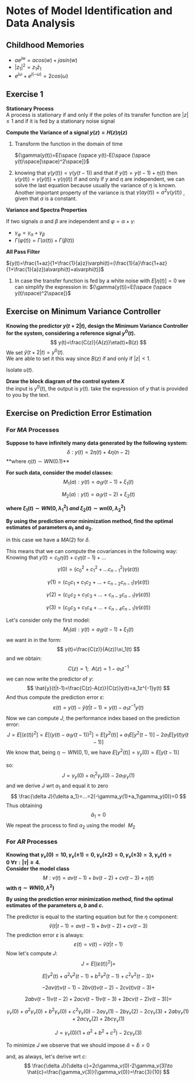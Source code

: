 # Notes of Model Identification and Data Analysis

## Childhood Memories

- ${ae^{jw}=acos(w)+jasin(w)}$
- ${|z_1|^2=z_1\bar{z}_1}$
-  ${e^{j\omega}+e^{j(-\omega)}=2cos(\omega)}$



## Exercise 1

**Stationary Process**  
A process is stationary if and only if the poles of its transfer function are ${|z|\le 1}$ and if it is fed by a stationary noise signal 

**Compute the Variance of a signal ${y(z)=H(z)\eta (z)}$**

1. Transform the function in the domain of time

   ${\gamma(y(t))=E[\space (\space y(t)-E[\space (\space y(t)\space]\space)^2\space]}$

2. knowing that ${\gamma(y(t))=\gamma(y(t-1))}$ and that if ${y(t)=y(t-1)+\eta(t)}$ then ${\gamma(y(t))=\gamma(y(t))+\gamma(\eta(t))}$ if and only if ${y}$ and ${\eta}$ are independent, we can solve the last equation because usually the variance of ${\eta}$ is known.  
   Another important property of the variance is that ${\gamma(ay(t))=a^2 \gamma(y(t))}$ , given that ${a}$ is a constant.



**Variance and Spectra Properties**

If two signals ${\alpha}$ and ${\beta}$ are independent and ${\varphi=\alpha+\gamma}$:

-   ${\gamma_\varphi=\gamma_\alpha+\gamma_\beta}$
- ${\Gamma(\varphi(t))=\Gamma(\alpha(t))+\Gamma(\beta(t))}$



**All Pass Filter**

${y(t)=\frac{1+az}{1+\frac{1}{a}z}\varphi(t)=(\frac{1}{a}\frac{1+az}{1+\frac{1}{a}z})a\varphi(t)=a\varphi(t)}$



1. In case the transfer function is fed by a white noise with ${E[\eta(t)]=0}​$ we can simplify the expression in: 
   ${\gamma(y(t))=E[\space (\space y(t)\space)^2\space]}​$







## Exercise on Minimum Variance Controller

**Knowing the predictor ${y(t+2|t)}$, design the Minimum Variance Controller for the system, considering a reference signal ${y^0(t)}$.**    
$$
y(t)=\frac{C(z)}{A(z)}\eta(t)+B(z)
$$
We set ${\hat{y}(t+2|t)=y^0(t)}$.  
We are able to set it this way since ${B(z)}$ if and only if ${|z|<1}$.

Isolate ${u(t)}$. 

**Draw the block diagram of the control system ${X}$**  
the input is ${y^0(t)}$, the output is ${y(t)}$.  take the expression of ${y}$ that is provided to you by the text.





## Exercise on Prediction Error Estimation 

### For ${MA}$ Processes 

 **Suppose to have infinitely many data generated by the following system:**
$$
\delta: y(t)=2\eta (t) +4\eta(n-2)
$$
**where ${\eta(t)\sim WN(0.1)}​$ **

**For such data, consider the model classes:**
$$
M_1(a):y(t)=a_1y(t-1)+\xi_1(t)
$$

$$
M_2(a):y(t)=a_1y(t-2)+\xi_2(t)
$$

**where ${\xi_1(t)\sim WN(0,\lambda_1^2) \ and \ \xi_2(t)\sim 	wn(0,\lambda_2^2)}$**

**By using the prediction error minimization method, find the optimal estimates of parameters ${a_1}$ and ${a_2}$.**

in this case we have a ${MA(2)}$ for ${\delta}$.

This means that we can compute the covariances in the following way:  
Knowing that ${y(t)=c_0\eta(t)+c_1\eta(t-1)+...}$
$$
\gamma(0)=(c_0^2+c_1^2+...c_{n-1}^2)\gamma(\varepsilon(t))
$$

$$
\gamma(1)=(c_0c_1+c_1c_2+...+c_{n-2}c_{n-1})\gamma(\varepsilon(t))
$$

$$
\gamma(2)=(c_0c_2+c_1c_3+...+c_{n-3}c_{n-1})\gamma(\varepsilon(t))
$$

$$
\gamma(3)=(c_0c_3+c_1c_4+...+c_{n-4}c_{n-1})\gamma(\varepsilon(t))
$$

Let's consider only the first model:  
$$
M_1(a):y(t)=a_1y(t-1)+\xi_1(t)
$$
we want in in the form:
$$
y(t)=\frac{C(z)}{A(z)}\xi_1(t)
$$
and we obtain:
$$
C(z)=1 ; \ \ A(z)=1-a_1z^{-1}
$$
we can now write the predictor of ${y}$:
$$
\hat{y}(t|t-1)=\frac{C(z)-A(z)}{C(z)}y(t)=a_1z^{-1}y(t)
$$
And thus compute the prediction error ${\varepsilon}$:  
$$
\varepsilon(t)=y(t)-\hat{y}(t|t-1)=y(t)-a_1z^{-1}y(t)
$$
Now we can compute ${J}$, the performance index based on the prediction error:
$$
J=E[(\varepsilon(t))^2 ]=E[(y(t)-a_1y(t-1))^2]=E[y^2(t)]+a_1E[y^2(t-1)]-2a_1E[y(t)y(t-1)]
$$
We know that, being ${\eta\sim WN(0,1)}$, we have ${E[y^2(t)]=\gamma_y(0)=E[y(t-1)]}$

so:
$$
J=\gamma_y(0)+a_1^2\gamma_y(0)-2a_1\gamma_y(1)
$$
and we derive ${J}$ wrt ${a_1}$ and equal it to zero
$$
\frac{\delta J}{\delta a_1}=...=2(-\gamma_y(1)+a_1\gamma_y(0))=0
$$
Thus obtaining
$$
\hat{a}_1=0
$$
We repeat the process to find ${a_2}$ using the model ​ ${M_2}​$



### For ${AR}$ Processes  

**Knowing that ${\gamma_v(0)=10,\gamma_v(\pm 1)=0,\gamma_v(\pm2)=0,\gamma_v(\pm3)=3,\gamma_v(\tau)=0 \ \forall\tau:|\tau|\ge4  }$.  
Consider the model class**
$$
M:v(t)=av(t-1)+bv(t-2)+cv(t-3)+\eta(t)
$$
**with ${\eta \sim WN(0,\lambda^2)}$**

**By using the prediction error minimization method, find the optimal estimates of the parameters ${a}$, ${b}$ and ${c}$.**

The predictor is equal to the starting equation but for the ${\eta}​$ component:
$$
\hat{v}(t|t-1)=av(t-1)+bv(t-2)+cv(t-3)
$$
The prediction error ${\varepsilon}$ is always:
$$
\varepsilon(t)=v(t)-\hat{v}(t|t-1)
$$
Now let's compute ${J}$:
$$
J=E[(\varepsilon(t))^2]=
$$

$$
E[v^2(t)+a^2v^2(t-1)+b^2v^2(t-1)+c^2v^2(t-3)+
$$

$$
-2av(t)v(t-1)-2bv(t)v(t-2)-2cv(t)v(t-3)+
$$

$$
2abv(t-1)v(t-2)+2acv(t-1)v(t-3)+2bcv(t-2)v(t-3)]=
$$

$$
\gamma_v(0)+a^2\gamma_v(0)+b^2\gamma_v(0)+c^2\gamma_v(0)-2a\gamma_v(1)-2b\gamma_v(2)-2c\gamma_v(3)+2ab\gamma_v(1)+2ac\gamma_v(2)+2bc\gamma_v(1)
$$

$$
J=\gamma_v(0)( 1+a^2+b^2+c^2)-2c\gamma_v(3)
$$

To minimize ${J}$ we observe that we should impose ${\hat{a}=\hat{b}=0}$

and, as always, let's derive wrt ${c}$:
$$
\frac{\delta J}{\delta c}=2c\gamma_v(0)-2\gamma_v(3)\to \hat{c}=\frac{\gamma_v(3)}{\gamma_v(0)}=\frac{3}{10}
$$
